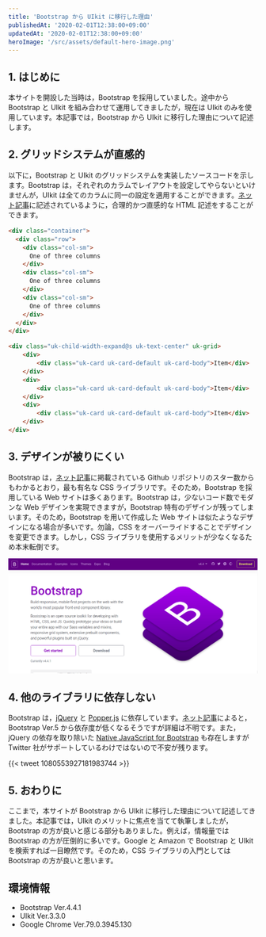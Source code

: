 ```yaml
---
title: 'Bootstrap から UIkit に移行した理由'
publishedAt: '2020-02-01T12:38:00+09:00'
updatedAt: '2020-02-01T12:38:00+09:00'
heroImage: '/src/assets/default-hero-image.png'
---
```


## 1. はじめに

本サイトを開設した当時は，Bootstrap を採用していました。途中から Bootstrap と UIkit を組み合わせて運用してきましたが，現在は UIkit のみを使用しています。本記事では，Bootstrap から UIkit に移行した理由について記述します。

## 2. グリッドシステムが直感的

以下に，Bootstrap と UIkit のグリッドシステムを実装したソースコードを示します。Bootstrap は，それぞれのカラムでレイアウトを設定してやらないといけませんが，UIkit は全てのカラムに同一の設定を適用することができます。[ネット記事](https://www.ivysoho.net/article.php/uikit-fan-7)に記述されているように，合理的かつ直感的な HTML 記述をすることができます。

```HTML
<div class="container">
  <div class="row">
    <div class="col-sm">
      One of three columns
    </div>
    <div class="col-sm">
      One of three columns
    </div>
    <div class="col-sm">
      One of three columns
    </div>
  </div>
</div>
```

```HTML
<div class="uk-child-width-expand@s uk-text-center" uk-grid>
    <div>
        <div class="uk-card uk-card-default uk-card-body">Item</div>
    </div>
    <div>
        <div class="uk-card uk-card-default uk-card-body">Item</div>
    </div>
    <div>
        <div class="uk-card uk-card-default uk-card-body">Item</div>
    </div>
</div>
```

## 3. デザインが被りにくい

Bootstrap は，[ネット記事](http://www.site-convert.com/archives/1093)に掲載されている Github リポジトリのスター数からもわかるとおり，最も有名な CSS ライブラリです。そのため，Bootstrap を採用している Web サイトは多くあります。Bootstrap は，少ないコード数でモダンな Web デザインを実現できますが，Bootstrap 特有のデザインが残ってしまいます。そのため，Bootstrap を用いて作成した Web サイトは似たようなデザインになる場合が多いです。勿論，CSS をオーバーライドすることでデザインを変更できます。しかし，CSS ライブラリを使用するメリットが少なくなるため本末転倒です。

![](c9e7f9b2fcde74f7d18c17930945678d.png)

## 4. 他のライブラリに依存しない

Bootstrap は，[jQuery](https://jquery.com/) と [Popper.js](https://popper.js.org/) に依存しています。[ネット記事](http://kannagi35.com/blog/bootstrap-5-removes-jquery-and-ie)によると，Bootstrap Ver.5 から依存度が低くなるそうですが詳細は不明です。また，jQuery の依存を取り除いた [Native JavaScript for Bootstrap](https://thednp.github.io/bootstrap.native/) も存在しますが Twitter 社がサポートしているわけではないので不安が残ります。

{{< tweet 1080553927181983744 >}}

## 5. おわりに

ここまで，本サイトが Bootstrap から UIkit に移行した理由について記述してきました。本記事では，UIkit のメリットに焦点を当てて執筆しましたが，Bootstrap の方が良いと感じる部分もありました。例えば，情報量では Bootstrap の方が圧倒的に多いです。Google と Amazon で Bootstrap と UIkit を検索すれば一目瞭然です。そのため，CSS ライブラリの入門としては Bootstrap の方が良いと思います。

## 環境情報

- Bootstrap Ver.4.4.1
- UIkit Ver.3.3.0
- Google Chrome Ver.79.0.3945.130
